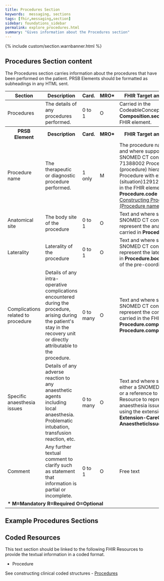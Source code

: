 ```yaml
---
title: Procedures Section
keywords:  messaging, sections
tags: [fhir,messaging,section]
sidebar: foundations_sidebar
permalink: explore_procedures.html
summary: "Gives information about the Procedures section"
---
```


{% include custom/section.warnbanner.html %}

## Procedures Section content ##
The Procedures section carries information about the procedures that have been performed on the patient. PRSB Elements should be formatted as subheadings in any HTML sent.

<table style="width:100%;max-width: 100%;">
	<thead>
		<tr>
			<th width="15%">Section</th>
			<th width="35%">Description</th>
			<th width="5%">Card.</th>
			<th width="5%">MRO*</th>
			<th width="40%">FHIR Target and Guidance</th>
		</tr>
	</thead>
	<tbody>
		<tr>
			<td>Procedures </td>
			<td>The details of any procedures performed.</td>
			<td>0 to 1</td>
			<td>O</td>
			<td>Carried in the CodeableConcept of <b>Composition.section.code</b> FHIR element.</td>
		</tr>
		<tr>
			<th>PRSB Element</th>
			<th>Description</th>
			<th>Card.</th>
			<th>MRO*</th>
			<th>FHIR Target and Guidance</th>		
		</tr>
		<tr>
			<td> Procedure name</td>
			<td>The therapeutic or diagnostic procedure performed.</td>
			<td>1 only</td>
			<td>M</td>
			<td>The procedure name in text and where supported a SNOMED CT concept from 71388002 Procedure (procedure) hierarchy or Procedure with explicit context (situation)129125009. Carried in the FHIR element <b>Procedure.code</b> See <a href="build_procedures#procedurecode.html">Constructing Procedure Lists (Procedure name)</a></td>
		</tr>
		<tr>
			<td>Anatomical site</td>
			<td>The body site of the procedure</td>
			<td>0 to 1</td>
			<td>O</td>
			<td>Text and where supported a SNOMED CT concept to represent the anatomical site carried in <b>Procedure.bodySite</b>.</td>
		</tr>
		<tr>
			<td>Laterality</td>
			<td>Laterality of the procedure</td>
			<td>0 to 1</td>
			<td>O</td>
			<td>Text and where supported a SNOMED CT concept to represent the laterality carried in <b>Procedure.bodySite</b> (if part of the pre-coordinated term).</td>
		</tr>
		<tr>
			<td>Complications related to procedure</td>
			<td>Details of any intra-operative complications encountered during the procedure, arising during the patient's stay in the recovery unit or directly attributable to the procedure.</td>
			<td>0 to many</td>
			<td>O</td>
			<td>Text and where supported a SNOMED CT concept to represent the complication carried in the FHIR element <b>Procedure.complication</b> and <b>Procedure.complicationDetail</b>.</td>
		</tr>
		<tr>
			<td>Specific anaesthesia issues</td>
			<td>Details of any adverse reaction to any anaesthetic agents including local anaesthesia.  Problematic intubation, transfusion reaction, etc.</td>
			<td>0 to many</td>
			<td>O</td>
			<td>Text and where supported either a SNOMED CT concept or a reference to the Condition Resource to represent the anaesthesia issues carried using the extension <b>Extension-CareConnect-AnaestheticIssues-1</b>.</td>
		</tr>
		<tr>
			<td>Comment</td>
			<td>Any further textual comment to clarify such as statement that information is partial or incomplete.</td>
			<td>0 to 1</td>
			<td>O</td>
			<td>Free text</td>
		</tr>
		<tr>
		<td colspan="5"><b>* M=Mandatory R=Required O=Optional</b></td>
		</tr>
	</tbody>
</table>


##  Example Procedures Sections ##

<script src="https://gist.github.com/IOPS-DEV/9aac8ea1c4e276ff1316608ea53b0c8e.js"></script>

## Coded Resources ##

This text section should be linked to the following FHIR Resources to provide the textual information in a coded format.

- Procedure
 
See constructing clinical coded structures - [Procedures](build_procedures.html)











